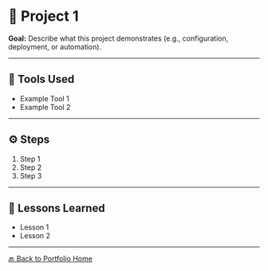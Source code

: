 # 🧱 Project 1

**Goal:** Describe what this project demonstrates (e.g., configuration, deployment, or automation).

---

## 🧰 Tools Used
- Example Tool 1  
- Example Tool 2  

---

## ⚙️ Steps
1. Step 1  
2. Step 2  
3. Step 3  

---

## 🧠 Lessons Learned
- Lesson 1  
- Lesson 2  

---

[🔙 Back to Portfolio Home](https://github.com/JoshG-IT)
